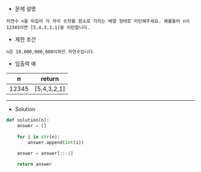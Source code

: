 - 문제 설명
```
자연수 n을 뒤집어 각 자리 숫자를 원소로 가지는 배열 형태로 리턴해주세요. 예를들어 n이 12345이면 [5,4,3,2,1]을 리턴합니다.
```

- 제한 조건
```
n은 10,000,000,000이하인 자연수입니다.
```

- 입출력 예

| n	| return |
| --- | --- |
| 12345 |	[5,4,3,2,1] |

---

- Solution

```py
def solution(n):
    answer = []
    
    for i in str(n):
        answer.append(int(i))
        
    answer = answer[::-1]

    return answer
```
